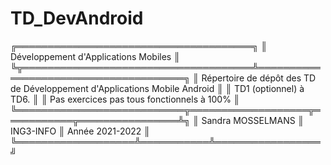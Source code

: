 # TD_DevAndroid
╔══════════════════════════════════════╗
║ Développement d'Applications Mobiles ║
╚╦═════════════════════════════════════╩══════════════════════════════════════╗
 ║ Répertoire de dépôt des TD de Développement d'Applications Mobile Android  ║
 ║ TD1 (optionnel) à TD6.                                                     ║
 ║ Pas exercices pas tous fonctionnels à 100%                                 ║
 ╚═══════════════════════════╦═══════════════════╦═══════════╦════════════════╩╗
                             ║ Sandra MOSSELMANS ║ ING3-INFO ║ Année 2021-2022 ║
                             ╚═══════════════════╩═══════════╩═════════════════╝
